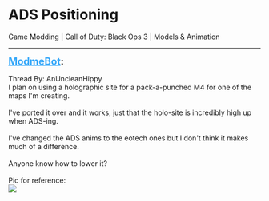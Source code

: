 # ADS Positioning
Game Modding | Call of Duty: Black Ops 3 | Models & Animation

---
<strong style="font-size: 1.4em;"><span style="text-decoration: underline;text-decoration-color: #34a7f9;"><span style="color:#34a7f9;">ModmeBot</span></span>:</strong>

<p>Thread By: AnUncleanHippy<br />I plan on using a holographic site for a pack-a-punched M4 for one of the maps I&#39;m creating.<br /> <br />I&#39;ve ported it over and it works, just that the holo-site is incredibly high up when ADS-ing.<br /> <br />I&#39;ve changed the ADS anims to the eotech ones but I don&#39;t think it makes much of a difference.<br /> <br />Anyone know how to lower it?<br /> <br />Pic for reference:<br /><img style="max-width: 500px;" src="http://i.imgur.com/E76MvNl.jpg"></p>
